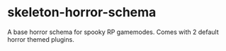 # skeleton-horror-schema
A base horror schema for spooky RP gamemodes. Comes with 2 default horror themed plugins.
